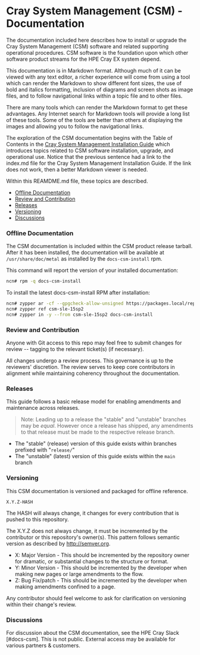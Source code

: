 <a name="cray-system-management"></a>
# Cray System Management (CSM) - Documentation

The documentation included here describes how to install or upgrade the Cray System Management (CSM)
software and related supporting operational procedures.  CSM software is the foundation upon which
other software product streams for the HPE Cray EX system depend.

This documentation is in Markdown format.  Although much of it can be viewed with any text editor,
a richer experience will come from using a tool which can render the Markdown to show different font
sizes, the use of bold and italics formatting, inclusion of diagrams and screen shots as image files,
and to follow navigational links within a topic file and to other files.

There are many tools which can render the Markdown format to get these advantages.  Any Internet search
for Markdown tools will provide a long list of these tools.  Some of the tools are better than others
at displaying the images and allowing you to follow the navigational links.

The exploration of the CSM documentation begins with the Table of Contents in
the [Cray System Management Installation Guide](index.md) which introduces 
topics related to CSM software installation, upgrade, and operational use.  Notice that the
previous sentence had a link to the index.md file for the Cray System Management Installation Guide. 
If the link does not work, then a better Markdown viewer is needed.

Within this REAMDME.md file, these topics are described.

   * [Offline Documentation](#offline-documentation)
   * [Review and Contribution](#review-and-contribution)
   * [Releases](#releases)
   * [Versioning](#versioning)
   * [Discussions](#discussions)


<a name="offline-documentation"></a>
### Offline Documentation

The CSM documentation is included within the CSM product release tarball.  After it has been installed, the 
documentation will be available at `/usr/share/doc/metal` as installed by the `docs-csm-install` rpm.

This command will report the version of your installed documentation:

```bash
ncn# rpm -q docs-csm-install
```

To install the latest docs-csm-install RPM after installation:

```bash
ncn# zypper ar -cf --gpgcheck-allow-unsigned https://packages.local/repository/csm-sle-15sp2 csm-sle-15sp2
ncn# zypper ref csm-sle-15sp2
ncn# zypper in -y --from csm-sle-15sp2 docs-csm-install
```

<a name="review-and-contribution"></a>
### Review and Contribution

Anyone with Git access to this repo may feel free to submit changes for review -- tagging to the
relevant ticket(s) (if necessary).

All changes undergo a review process.  This governance is up to the reviewers' discretion. The
review serves to keep core contributors in alignment while maintaining coherency throughout
the documentation.

<a name="releases"></a>
### Releases 

This guide follows a basic release model for enabling amendments and maintenance across releases.

> Note: Leading up to a release the "stable" and "unstable" branches may be _equal_.
> However once a release has shipped, any amendments to that release must be made to the respective release branch.

- The "stable" (release) version of this guide exists within branches prefixed with "`release/`"
- The "unstable" (latest) version of this guide exists within the `main` branch

<a name="versioning"></a>

### Versioning

This CSM documentation is versioned and packaged for offline reference.

    X.Y.Z-HASH

The HASH will always change, it changes for every contribution that is pushed to this repository.

The X.Y.Z does not always change, it must be incremented by the contributor or this repository's
owner(s). This pattern follows semantic version as described by http://semver.org.

- X: Major Version - This should be incremented by the repository owner for dramatic, or substantial
  changes to the structure or format.
- Y: Minor Version - This should be incremented by the developer when making new pages or large
  amendments to the flow.
- Z: Bug Fix/patch - This should be incremented by the developer when making amendments confined to
  a page.

Any contributor should feel welcome to ask for clarification on versioning within their change's review.

<a name="discussions"></a>
### Discussions

For discussion about the CSM documentation, see the HPE Cray Slack [#docs-csm].  This is not public.
External access may be available for various partners & customers.

